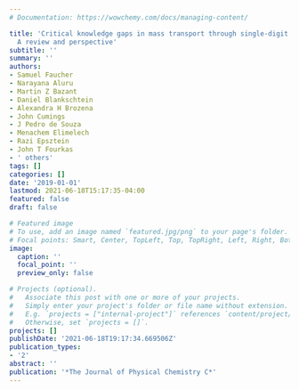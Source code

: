 ```yaml
---
# Documentation: https://wowchemy.com/docs/managing-content/

title: 'Critical knowledge gaps in mass transport through single-digit nanopores:
  A review and perspective'
subtitle: ''
summary: ''
authors:
- Samuel Faucher
- Narayana Aluru
- Martin Z Bazant
- Daniel Blankschtein
- Alexandra H Brozena
- John Cumings
- J Pedro de Souza
- Menachem Elimelech
- Razi Epsztein
- John T Fourkas
- ' others'
tags: []
categories: []
date: '2019-01-01'
lastmod: 2021-06-18T15:17:35-04:00
featured: false
draft: false

# Featured image
# To use, add an image named `featured.jpg/png` to your page's folder.
# Focal points: Smart, Center, TopLeft, Top, TopRight, Left, Right, BottomLeft, Bottom, BottomRight.
image:
  caption: ''
  focal_point: ''
  preview_only: false

# Projects (optional).
#   Associate this post with one or more of your projects.
#   Simply enter your project's folder or file name without extension.
#   E.g. `projects = ["internal-project"]` references `content/project/deep-learning/index.md`.
#   Otherwise, set `projects = []`.
projects: []
publishDate: '2021-06-18T19:17:34.669506Z'
publication_types:
- '2'
abstract: ''
publication: '*The Journal of Physical Chemistry C*'
---
```

